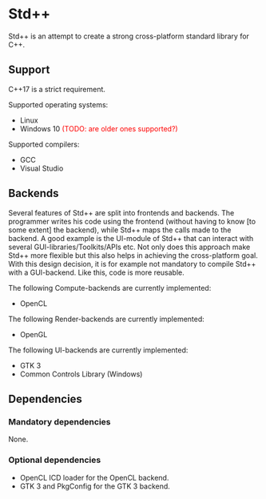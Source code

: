 # Std++
Std++ is an attempt to create a strong cross-platform standard library for C++.

## Support

C++17 is a strict requirement.

Supported operating systems:
* Linux
* Windows 10 <span style="color:red">(TODO: are older ones supported?)</font>

Supported compilers:
* GCC
* Visual Studio

## Backends
Several features of Std++ are split into frontends and backends.
The programmer writes his code using the frontend (without having to know [to some extent] the backend), while Std++ maps the calls made to the backend.
A good example is the UI-module of Std++ that can interact with several GUI-libraries/Toolkits/APIs etc.
Not only does this approach make Std++ more flexible but this also helps in achieving the cross-platform goal.
With this design decision, it is for example not mandatory to compile Std++ with a GUI-backend.
Like this, code is more reusable.

The following Compute-backends are currently implemented:
* OpenCL

The following Render-backends are currently implemented:
* OpenGL

The following UI-backends are currently implemented:
* GTK 3
* Common Controls Library (Windows)

## Dependencies

### Mandatory dependencies

None.

### Optional dependencies

* OpenCL ICD loader for the OpenCL backend.
* GTK 3 and PkgConfig for the GTK 3 backend.